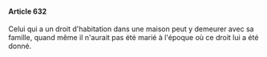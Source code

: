 #### Article 632

Celui qui a un droit d'habitation dans une maison peut y demeurer avec sa famille, quand même il n'aurait pas été marié à l'époque où ce droit lui a été donné.


